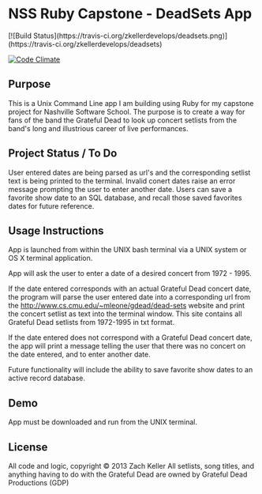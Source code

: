 <h1>NSS Ruby Capstone - DeadSets App</h1>
[![Build Status](https://travis-ci.org/zkellerdevelops/deadsets.png)](https://travis-ci.org/zkellerdevelops/deadsets)

[![Code Climate](https://codeclimate.com/github/zkellerdevelops/deadsets.png)](https://codeclimate.com/github/zkellerdevelops/deadsets)

<h2>Purpose</h2>

<p>This is a Unix Command Line app I am building using Ruby for my capstone project for Nashville Software School.
The purpose is to create a way for fans of the band the Grateful Dead to look up concert setlists from the band's long and illustrious career of live performances.</p>


<h2>Project Status / To Do</h2>

<p>User entered dates are being parsed as url's and the corresponding setlist text is being printed to the terminal. Invalid conert dates raise an error message prompting the user to enter another date. Users can save a favorite show date to an SQL database, and recall those saved favorites dates for future reference.</p>



<h2>Usage Instructions</h2>

<p>App is launched from within the UNIX bash terminal via a UNIX system or OS X terminal application.

App will ask the user to enter a date of a desired concert from 1972 - 1995.

If the date entered corresponds with an actual Grateful Dead concert date, the program will parse the user entered date into a corresponding url from the http://www.cs.cmu.edu/~mleone/gdead/dead-sets website and print the concert setlist as text into the terminal window. This site contains all Grateful Dead setlists from 1972-1995 in txt format.

If the date entered does not correspond with a Grateful Dead concert date, the app will print a message telling the user that there was no concert on the date entered, and to enter another date.

Future functionality will include the ability to save favorite show dates to an active record database.<p>




<h2>Demo</h2>

<p>App must be downloaded and run from the UNIX terminal.</p>




<h2>License</h2>

<p>All code and logic, copyright © 2013 Zach Keller
All setlists, song titles, and anything having to do with the Grateful Dead are owned by Grateful Dead Productions (GDP)</p>
